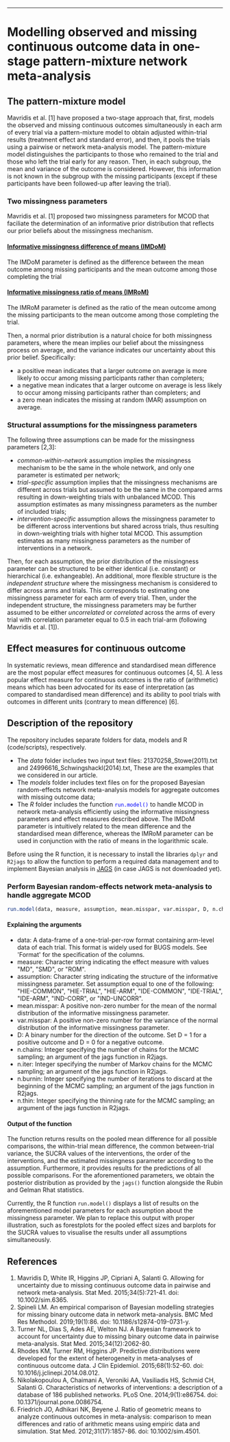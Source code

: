***

#  Modelling observed and missing continuous outcome data in one-stage pattern-mixture network meta-analysis

## The pattern-mixture model

Mavridis et al. [1] have proposed a two-stage approach that, first, models the observed and missing continuous outcomes simultaneously in each arm of every trial via a pattern-mixture model to obtain adjusted within-trial results (treatment effect and standard error), and then, it pools the trials using a pairwise or network meta-analysis model. The pattern-mixture model distinguishes the participants to those who remained to the trial and those who left the trial early for any reason. Then, in each subgroup, the mean and variance of the outcome is considered. However, this information is not known in the subgroup with the missing participants (except if these participants have been followed-up after leaving the trial).

### Two missingness parameters

Mavridis et al. [1] proposed two missingness parameters for MCOD that faciliate the determination of an informative prior distribution that reflects our prior beliefs about the missingness mechanism. 

#### <ins>Informative missingness difference of means (IMDoM)</ins>

The IMDoM parameter is defined as the difference between the mean outcome among missing participants and the mean outcome among those completing the trial

#### <ins>Informative missingness ratio of means (IMRoM)</ins>

The IMRoM parameter is defined as the ratio of the mean outcome among the missing participants to the mean outcome among those completing the trial.

Then, a normal prior distribution is a natural choice for both missingness parameters, where the mean implies our belief about the missingness process on average, and the variance indicates our uncertainty about this prior belief. Specifically:

+ a positive mean indicates that a larger outcome on average is more likely to occur among missing participants rather than completers;
+ a negative mean indicates that a larger outcome on average is less likely to occur among missing participants rather than completers; and
+ a zero mean indicates the missing at random (MAR) assumption on average.


### Structural assumptions for the missingness parameters

The following three assumptions can be made for the missingness parameters [2,3]:

+ *common-within-network* assumption implies the missingness mechanism to be the same in the whole network, and only one parameter is estimated per network;
+ *trial-specific* assumption implies that the missingness mechanisms are different across trials but assumed to be the same in the compared arms resulting in down-weighting trials with unbalanced MCOD. This assumption estimates as many missingness parameters as the number of included trials;
+ *intervention-specific* assumption allows the missingness parameter to be different across interventions but shared across trials, thus resulting in down-weighting trials with higher total MCOD. This assumption estimates as many missingness parameters as the number of interventions in a network.

Then, for each assumption, the prior distribution of the missingness parameter can be structured to be either identical (i.e. constant) or hierarchical (i.e. exhangeable). An additional, more flexible structure is the *independent structure* where the missingness mechanism is considered to differ across arms and trials. This corresponds to estimating one missingness parameter for each arm of every trial. Then, under the independent structure, the missingness parameters may be further assumed to be either *uncorrelated* or *correlated* across the arms of every trial with correlation parameter equal to 0.5 in each trial-arm (following Mavridis et al. [1]).   

## Effect measures for continuous outcome 

In systematic reviews, mean difference and standardised mean difference are the most popular effect measures for continuous outcomes [4, 5]. A less popular effect measure for continuous outcomes is the ratio of (arithmetic) means which has been advocated for its ease of interpretation (as compared to  standardised mean difference) and its ability to pool trials with outcomes in different units (contrary to mean difference) [6]. 


## Description of the repository

The repository includes separate folders for data, models and R (code/scripts), respectively.
* The _data_ folder includes two input text files: 21370258_Stowe(2011).txt and 24996616_Schwingshackl(2014).txt, These are the examples that we considered in our article.
* The _models_ folder includes text files on for the proposed Bayesian random-effects network meta-analysis models for aggregate outcomes with missing outcome data;
* The _R_ folder includes the function <span style="color: blue;">`run.model()`</span> to handle MCOD in network meta-analysis efficiently using the informative missingness parameters and effect measures described above. The IMDoM parameter is intuitively related to the mean difference and the standardised mean difference, whereas the IMRoM parameter can be used in conjunction with the ratio of means in the logarithmic scale. 

Before using the R function, it is necessary to install the libraries `dplyr` and `R2jags` to allow the function to perform a required data management and to implement Bayesian analysis in [JAGS](https://sourceforge.net/projects/mcmc-jags/) (in case JAGS is not downloaded yet). 


### Perform Bayesian random-effects network meta-analysis to handle aggregate MCOD

```r
run.model(data, measure, assumption, mean.misspar, var.misspar, D, n.chains, n.iter, n.burnin, n.thin)
```

#### Explaining the arguments

* data: A data-frame of a one-trial-per-row format containing arm-level data of each trial. This format is widely used for BUGS models. See 'Format' for the specification of the columns.
* measure: Character string indicating the effect measure with values "MD", "SMD", or "ROM".
* assumption: Character string indicating the structure of the informative missingness parameter. Set assumption equal to one of the following: "HIE-COMMON", "HIE-TRIAL", "HIE-ARM", "IDE-COMMON", "IDE-TRIAL", "IDE-ARM", "IND-CORR", or "IND-UNCORR".
* mean.misspar: A positive non-zero number for the mean of the normal distribution of the informative missingness parameter.
* var.misspar: A positive non-zero number for the variance of the normal distribution of the informative missingness parameter.
* D: A binary number for the direction of the outcome. Set D = 1 for a positive outcome and D = 0 for a negative outcome.
* n.chains: Integer specifying the number of chains for the MCMC sampling; an argument of the jags function in R2jags.
* n.iter: Integer specifying the number of Markov chains for the MCMC sampling; an argument of the jags function in R2jags.
* n.burnin: Integer specifying the number of iterations to discard at the beginning of the MCMC sampling; an argument of the jags function in R2jags.
* n.thin: Integer specifying the thinning rate for the MCMC sampling; an argument of the jags function in R2jags.


#### Output of the function

The function returns results on the pooled mean difference for all possible comparisons, the within-trial mean difference, the common between-trial variance, the SUCRA values of the interventions, the order of the interventions, and the estimated missingness parameter according to the assumption. Furthermore, it provides results for the predictions of all possible comparisons. For the aforementioned parameters, we obtain the posterior distribution as provided by the `jags()` function alongside the Rubin and Gelman Rhat statistics. 

Currently, the R function `run.model()` displays a list of results on the aforementioned model parameters for each assumption about the missingness parameter. 
We plan to replace this output with proper illustration, such as forestplots for the pooled effect sizes and barplots for the SUCRA values to visualise the results under all assumptions simultaneously.


## References
1. Mavridis D, White IR, Higgins JP, Cipriani A, Salanti G. Allowing for uncertainty due to missing continuous outcome data in pairwise and network meta-analysis. Stat Med. 2015;34(5):721-41. doi: 10.1002/sim.6365.
2. Spineli LM. An empirical comparison of Bayesian modelling strategies for missing binary outcome data in network meta-analysis. BMC Med Res Methodol. 2019;19(1):86. doi: 10.1186/s12874-019-0731-y.
3. Turner NL, Dias S, Ades AE, Welton NJ. A Bayesian framework to account for uncertainty due to missing binary outcome data in pairwise meta-analysis. Stat Med. 2015;34(12):2062-80.
4. Rhodes KM, Turner RM, Higgins JP. Predictive distributions were developed for the extent of heterogeneity in meta-analyses of continuous outcome data. J Clin Epidemiol. 2015;68(1):52-60. doi: 10.1016/j.jclinepi.2014.08.012.
5. Nikolakopoulou A, Chaimani A, Veroniki AA, Vasiliadis HS, Schmid CH, Salanti G. Characteristics of networks of interventions: a description of a database of 186 published networks. PLoS One. 2014;9(1):e86754. doi: 10.1371/journal.pone.0086754.
6. Friedrich JO, Adhikari NK, Beyene J. Ratio of geometric means to analyze continuous outcomes in meta-analysis: comparison to mean differences and ratio of arithmetic means using empiric data and simulation. Stat Med. 2012;31(17):1857-86. doi: 10.1002/sim.4501.

